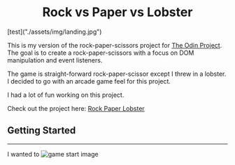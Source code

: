 <div id="header" align="center">
  <h1>Rock vs Paper vs Lobster</h1>
</div>
[test]("./assets/img/landing.jpg")


This is my version of the rock-paper-scissors project for [The Odin Project](https://www.theodinproject.com). The goal is to create a rock-paper-scissors with a focus on DOM manipulation and event listeners.

The game is straight-forward rock-paper-scissor except I threw in a lobster. I decided to go with an arcade game feel for this project.

I had a lot of fun working on this project.

Check out the project here: [Rock Paper Lobster](https://github.com/JoshDagat/rock-paper-lobster)

## Getting Started

---

I wanted to
![game start image]()
